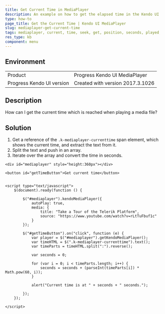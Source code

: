 ```yaml
---
title: Get Current Time in MediaPlayer
description: An example on how to get the elapsed time in the Kendo UI MediaPlayer.
type: how-to
page_title: Get the Current Time | Kendo UI MediaPlayer
slug: mediaplayer-get-current-time
tags: mediaplayer, current, time, seek, get, position, seconds, played, elapsed
res_type: kb
component: menu
---
```


## Environment

<table>
 <tr>
  <td>Product</td>
  <td>Progress Kendo UI MediaPlayer</td>
 </tr>
 <tr>
  <td>Progress Kendo UI version</td>
  <td>Created with version 2017.3.1026</td>
 </tr>
</table>

## Description

How can I get the current time which is reached when playing a media file?

## Solution

1. Get a reference of the `.k-mediaplayer-currenttime` span element, which shows the current time, and extract the text from it.
1. Split the text and push in an array.
1. Iterate over the array and convert the time in seconds.

```dojo
<div id="mediaplayer" style="height:360px"></div>

<button id="getTimeButton">Get current time</button>


<script type="text/javascript">
    $(document).ready(function () {

        $("#mediaplayer").kendoMediaPlayer({
            autoPlay: true,
            media: {
                title: "Take a Tour of the Telerik Platform",
                source: "https://www.youtube.com/watch?v=rLtTuFbuf1c"
            }
        });

        $("#getTimeButton").on("click", function (e) {
            var player = $("#mediaplayer").getKendoMediaPlayer();
            var timeHTML = $(".k-mediaplayer-currenttime").text();
            var timeParts = timeHTML.split(":").reverse();

            var seconds = 0;

            for (var i = 0; i < timeParts.length; i++) {
                seconds = seconds + (parseInt(timeParts[i]) * Math.pow(60, i));
            }

            alert("Current time is at " + seconds + " seconds.");

        });
    });

</script>
```
